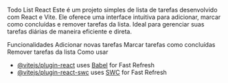 Todo List React
Este é um projeto simples de lista de tarefas desenvolvido com React e Vite. Ele oferece uma interface intuitiva para adicionar, marcar como concluídas e remover tarefas da lista. Ideal para gerenciar suas tarefas diárias de maneira eficiente e direta.

Funcionalidades
Adicionar novas tarefas
Marcar tarefas como concluídas
Remover tarefas da lista
Como usar

- [@vitejs/plugin-react](https://github.com/vitejs/vite-plugin-react/blob/main/packages/plugin-react/README.md) uses [Babel](https://babeljs.io/) for Fast Refresh
- [@vitejs/plugin-react-swc](https://github.com/vitejs/vite-plugin-react-swc) uses [SWC](https://swc.rs/) for Fast Refresh

